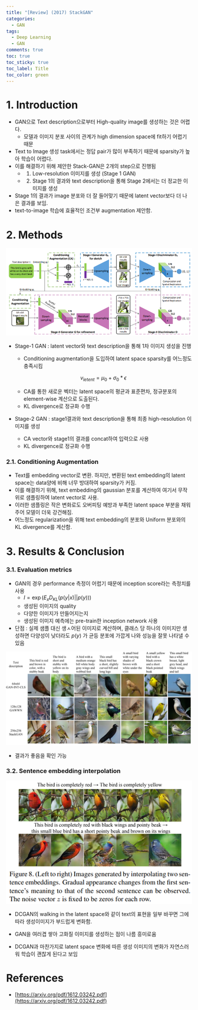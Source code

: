 ```yaml
---
title: "[Review] (2017) StackGAN"
categories:
  - GAN
tags:
  - Deep Learning
  - GAN
comments: true
toc: true
toc_sticky: true
toc_label: Title
toc_color: green
---
```


# 1. Introduction

- GAN으로 Text description으로부터 High-quality image를 생성하는 것은 어렵다.
    - 모델과 이미지 분포 사이의 관계가 high dimension space에 fit하기 어렵기 때문
- Text to Image 생성 task에서는 정답 pair가 많이 부족하기 때문에 sparsity가 높아 학습이 어렵다.
- 이를 해결하기 위해 제안한 Stack-GAN은 2개의 step으로 진행됨
    - 1) Low-resolution 이미지를 생성 (Stage 1 GAN)
    - 2) Stage 1의 결과와 text description을 통해 Stage 2에서는 더 정교한 이미지를 생성
- Stage 1의 결과가 image 분포와 더 잘 들어맞기 때문에 latent vector보다 더 나은 결과를 보임.
- text-to-image 학습에 효율적인 조건부 augmentation 제안함.

# 2. Methods

![image](/assets/imgs/paper/2017-stackgan/00.png)

- Stage-1 GAN : latent vector와 text description을 통해 1차 이미지 생성을 진행
    - Conditioning augmentation을 도입하여 latent space sparsity를 어느정도 충족시킴
    
    $$v_{letent} = \mu_0+\sigma_0 * \epsilon$$
    
    - CA를 통한 새로운 벡터는 latent space의 평균과 표준편차, 정규분포의 element-wise 계산으로 도출된다.
    - KL divergence로 정규화 수행
- Stage-2 GAN : stage1결과와 text description을 통해 최종 high-resolution 이미지를 생성
    - CA vector와 stage1의 결과를 concat하여 입력으로 사용
    - KL divergence로 정규화 수행

### 2.1. Conditioning Augmentation

- Text를 embedding vector로 변환. 하지만, 변환된 text embedding의 latent space는 data양에 비해 너무 방대하여 sparsity가 커짐.
- 이를 해결하기 위해, text embedding의 gaussian 분포를 계산하여 여기서 무작위로 샘플링하여 latent vector로 사용.
- 이러한 샘플링은 작은 변화로도 오버피팅 예방과 부족한 latent space 부분을 채워주어 모델이 더욱 강건해짐.
- 어느정도 regularization을 위해 text embedding의 분포와 Uniform 분포와의 KL divergence를 계산함.

# 3. Results & Conclusion

### ‌3.1. Evaluation metrics

- GAN의 경우 performance 측정이 어렵기 때문에 inception score라는 측정치를 사용
    - $I=\exp(E_x D_{KL}(p(y|x)||p(y)))$
    - 생성된 이미지의 quality
    - 다양한 이미지가 만들어지는지
    - 생성된 이미지 예측에는 pre-train한 inception network 사용
- 단점 : 실제 샘플 대신 생ㅅ어된 이미지로 계산하며, 클래스 당 하나의 이미지만 생성하면 다양성이 낮더라도 $p(y)$ 가 균등 분포에 가깝게 나와 성능을 잘못 나타낼 수 있음

![image](/assets/imgs/paper/2017-stackgan/01.png)

- 결과가 좋음을 확인 가능

### 3.2. Sentence embedding interpolation

![image](/assets/imgs/paper/2017-stackgan/02.png)

- DCGAN의 walking in the latent space와 같이 text의 표현을 일부 바꾸면 그에 따라 생성이미지가 부드럽게 변화함.

- GAN을 여러겹 쌓아 고화질 이미지를 생성하는 점이 나름 흥미로움
- DCGAN과 마찬가지로 latent space 변화에 따른 생성 이미지의 변화가 자연스러워 학습이 괜찮게 된다고 보임

# References

- [https://arxiv.org/pdf/1612.03242.pdf](https://arxiv.org/pdf/1612.03242.pdf)